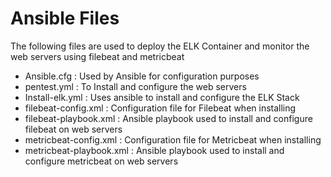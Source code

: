 # Ansible Files

The following files are used to deploy the ELK Container and monitor the web servers using filebeat and metricbeat

- Ansible.cfg : Used by Ansible for configuration purposes
- pentest.yml : To Install and configure the web servers
- Install-elk.yml : Uses ansible to install and configure the ELK Stack
- filebeat-config.xml : Configuration file for Filebeat when installing 
- filebeat-playbook.xml : Ansible playbook used to install and configure filebeat on web servers
- metricbeat-config.xml : Configuration file for Metricbeat when installing 
- metricbeat-playbook.xml : Ansible playbook used to install and configure metricbeat on web servers




